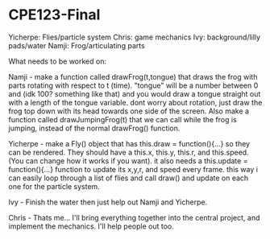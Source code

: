 # CPE123-Final
Yicherpe: Flies/particle system
Chris: game mechanics
Ivy: background/lilly pads/water
Namji: Frog/articulating parts

What needs to be worked on:

Namji - make a function called drawFrog(t,tongue) that draws the frog with parts rotating with respect to t (time).
	"tongue" will be a number between 0 and (idk 100? something like that) and you would draw a tongue straight out
	with a length of the tongue variable. dont worry about rotation, just draw the frog top down with its head towards
	one side of the screen. Also make a function called drawJumpingFrog(t) that we can call while the frog is jumping,
	instead of the normal drawFrog() function.

Yicherpe - make a Fly() object that has this.draw = function(){...} so they can be rendered. They should
	have a this.x, this.y, this.r, and this.speed. (You can change how it works if you want). it also needs a
	this.update = function(){...} function to update its x,y,r, and speed every frame. this way i can easily loop
	through a list of flies and call draw() and update on each one for the particle system.

Ivy - Finish the water then just help out Namji and Yicherpe.

Chris - Thats me... I'll bring everything together into the central project, and implement the mechanics.
	I'll help people out too.
